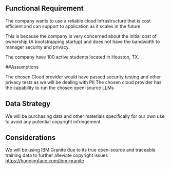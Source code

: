 ## Functional Requirement

The company wants to use a reliable cloud infrastructure that is cost efficient and can support to application as it scales in the future

This is because the company is very concerned about the initial cost of ownership (A bootstrapping startup) and does not have the bandwidth to manager security and privacy. 

The company have 100 active students located in Houston, TX.


##Assumptions

The chosen Cloud provider would have passed security testing and other privacy tests as we will be dealing with PII
The chosen cloud provider has the capability to run the chosen open-source LLMs


## Data Strategy


We will be purchasing data and other materials specifically for our own use to avoid any potential copyright infringement

## Considerations

We will be using IBM Granite due to its true open-source and traceable training data to further alleviate copyright issues
https://huggingface.com/ibm-granite


